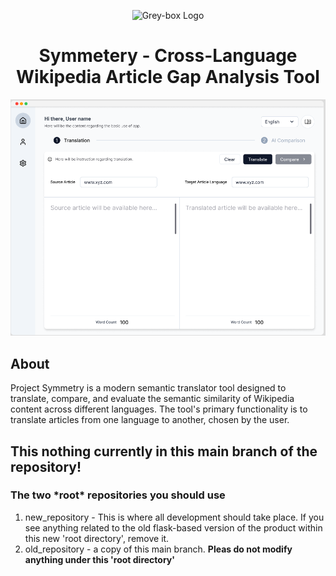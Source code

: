 <p align="center">
    <img width="200" alt="Grey-box Logo" src="https://www.grey-box.ca/wp-content/uploads/2018/05/logoGREY-BOX.jpg">
</p>

<h1 align="center">Symmetery - Cross-Language Wikipedia Article Gap Analysis Tool</h1>

<p align="center">
  <img alt="Project-Symmetry: Cross-Language Wikipedia Article Semantic Analysis Tool"
       src="extras/symmetrydemo.png">
</p>

## About

Project Symmetry is a modern semantic translator tool designed to translate, compare, and evaluate the semantic similarity of Wikipedia content across different languages. The tool's primary functionality is to translate articles from one language to another, chosen by the user. 

<h2>This nothing currently in this main branch of the repository!</h2>

<h3>The two *root* repositories you should use</h3>

1. new_repository - This is where all development should take place.  If you see anything related to the old flask-based version of the product within this new 'root directory', remove it.
1. old_repository - a copy of this main branch.  **Pleas do not modify anything under this 'root directory'**
